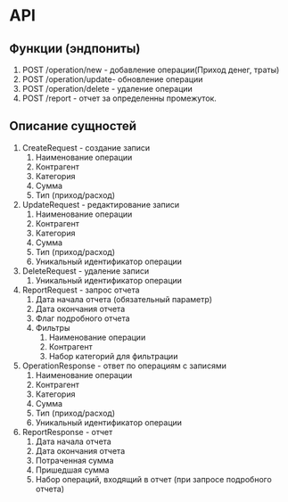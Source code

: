 # API

## Функции (эндпониты)

1. POST /operation/new - добавление операции(Приход денег, траты)
2. POST /operation/update- обновление операции
3. POST /operation/delete - удаление операции
4. POST /report - отчет за определенны промежуток.

## Описание сущностей

1. CreateRequest - создание записи
    1. Наименование операции
    2. Контрагент
    3. Категория
    4. Сумма
    5. Тип (приход/расход)
2. UpdateRequest - редактирование записи
    1. Наименование операции
    2. Контрагент
    3. Категория
    4. Сумма
    5. Тип (приход/расход)
    6. Уникальный идентификатор операции
3. DeleteRequest - удаление записи
    1. Уникальный идентификатор операции
4. ReportRequest - запрос отчета
    1. Дата начала отчета (обязательный параметр)
    2. Дата окончания отчета
    3. Флаг подробного отчета
    4. Фильтры
        1. Наименование операции
        2. Контрагент
        3. Набор категорий для фильтрации
5. OperationResponse - ответ по операциям с записями
    1. Наименование операции
    2. Контрагент
    3. Категория
    4. Сумма
    5. Тип (приход/расход)
    6. Уникальный идентификатор операции
6. ReportResponse - отчет
    1. Дата начала отчета
    2. Дата окончания отчета
    3. Потраченная сумма
    4. Пришедшая сумма
    5. Набор операций, входящий в отчет (при запросе подробного отчета)
